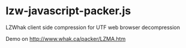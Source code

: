 # lzw-javascript-packer.js
LZWhak client side compression for UTF web browser decompression

Demo on http://www.whak.ca/packer/LZMA.htm

